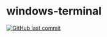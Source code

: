 # windows-terminal
 [![GitHub last commit](https://img.shields.io/github/last-commit/windows-terminal/foodOrderApp)](https://github.com/windows-terminal/foodOrderApp/commits/main)
